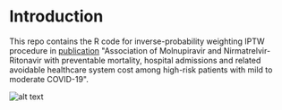 # Introduction

This repo contains the R code for inverse-probability weighting IPTW procedure in [publication](https://www.sciencedirect.com/science/article/pii/S2666606522002176) "Association of Molnupiravir and Nirmatrelvir-Ritonavir with preventable mortality, hospital admissions and related avoidable healthcare system cost among high-risk patients with mild to moderate COVID-19".

![alt text](http://github.com/catmasteryip/covid_antiviral2/blob/pic1.jpeg?raw=true)
